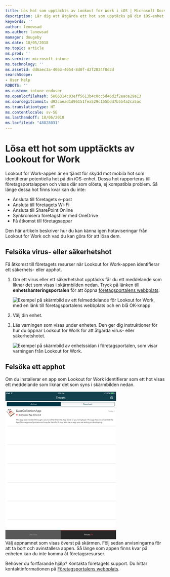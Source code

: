```yaml
---
title: Lös hot som upptäckts av Lookout for Work i iOS | Microsoft Docs
description: Lär dig att åtgärda ett hot som upptäcks på din iOS-enhet av Lookout for Work-appen.
keywords: ''
author: lenewsad
ms.author: lanewsad
manager: dougeby
ms.date: 10/05/2018
ms.topic: article
ms.prod: ''
ms.service: microsoft-intune
ms.technology: ''
ms.assetid: dd6aec3a-4063-4054-8d0f-d2f2034f0d3d
searchScope:
- User help
ROBOTS: ''
ms.custom: intune-enduser
ms.openlocfilehash: 5866314c03eff5613b4c0cc5d46d2f2eace29a13
ms.sourcegitcommit: d92caead1d96151fea529c155bdd7b554a2ca5ac
ms.translationtype: HT
ms.contentlocale: sv-SE
ms.lasthandoff: 10/06/2018
ms.locfileid: "48828031"
---
```

# <a name="resolve-a-threat-found-by-lookout-for-work"></a>Lösa ett hot som upptäckts av Lookout for Work  

Lookout for Work-appen är en tjänst för skydd mot mobila hot som identifierar potentiella hot på din iOS-enhet. Dessa hot rapporteras till företagsportalappen och visas där som olösta, ej kompatibla problem. Så länge dessa hot finns kvar kan du inte:

* Ansluta till företagets e-post
* Ansluta till företagets Wi-Fi
* Ansluta till SharePoint Online
* Synkronisera företagsfiler med OneDrive
* Få åtkomst till företagsappar

Den här artikeln beskriver hur du kan känna igen hotaviseringar från Lookout for Work och vad du kan göra för att lösa dem. 

## <a name="troubleshoot-virus-or-security-threat"></a>Felsöka virus- eller säkerhetshot  
Få åtkomst till företagets resurser när Lookout for Work-appen identifierar ett säkerhets- eller apphot.  

1. Om ett virus eller ett säkerhetshot upptäcks får du ett meddelande som liknar det som visas i skärmbilden nedan. Tryck på länken till **enhetshanteringsportalen** för att öppna [företagsportalens webbplats](https://portal.manage.microsoft.com/devices).  

    ![Exempel på skärmbild av ett felmeddelande för Lookout for Work, med en länk till företagsportalens webbplats och en blå OK-knapp.](./media/mtd-go-to-device-management-portal-android.png)  

2. Välj din enhet.  
3. Läs varningen som visas under enheten. Den ger dig instruktioner för hur du öppnar Lookout for Work för att åtgärda virus- eller säkerhetshotet.     

    ![Exempel på skärmbild av enhetssidan i företagsportalen, som visar varningen från Lookout for Work.](./media/CP-lookout-virus-banner-1808.png)  

## <a name="troubleshoot-an-app-threat"></a>Felsöka ett apphot   
Om du installerar en app som Lookout for Work identifierar som ett hot visas ett meddelande som liknar det som syns i skärmbilden nedan.  

![Exempel på skärmbild som visar en lista över aktiva och lösta apphot som har identifierats av Lookout for Work.](./media/ios-lfw-threat-example.png)    
Välj appnamnet som visas överst på skärmen. Följ sedan anvisningarna för att ta bort och avinstallera appen. Så länge som appen finns kvar på enheten kan du inte komma åt företagsresurser.    

Behöver du fortfarande hjälp? Kontakta företagets support. Du hittar kontaktinformationen på [Företagsportalens webbplats](https://go.microsoft.com/fwlink/?linkid=2010980).    

